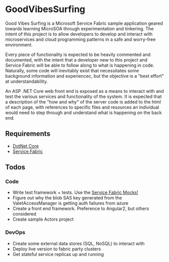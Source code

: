 # GoodVibesSurfing

Good Vibes Surfing is a Microsoft Service Fabric sample application geared towards learning MicroSOA through experimentation and tinkering. The intent of this project is to allow developers to develop and interact with microservices and cloud programming patterns in a safe and worry-free environment.

Every piece of functionality is expected to be heavily commented and documented, with the intent that a developer new to this project and Service Fabric will be able to follow along to what is happening in code. Naturally, some code will inevitably exist that necessitates some background information and experiencec, but the objective is a "best effort" at understandability. 

An ASP .NET Core web front end is exposed as a means to interact with and test the various services and functionality of the system. It is expected that a description of the "how and why" of the server code is added to the html of each page, with references to specific files and resources an individual would need to step through and understand what is happening on the back end.

## Requirements
 - [DotNet Core](https://www.asp.net/core)
 - [Service Fabric](https://docs.microsoft.com/en-us/azure/service-fabric/service-fabric-get-started)
 

## Todos

### Code
 - Write test framework + tests. Use the [Service Fabric Mocks!](https://github.com/loekd/ServiceFabric.Mocks)
 - Figure out why the blob SAS key generated from the ValetAccessManager is getting auth failures from azure
 - Create a front end framework. Preference to Angular2, but others considered
 - Create sample Actors project
 
### DevOps
 - Create some external data stores (SQL, NoSQL) to interact with
 - Deploy live version to fabric party clusters
 - Get stateful service replicas up and running
